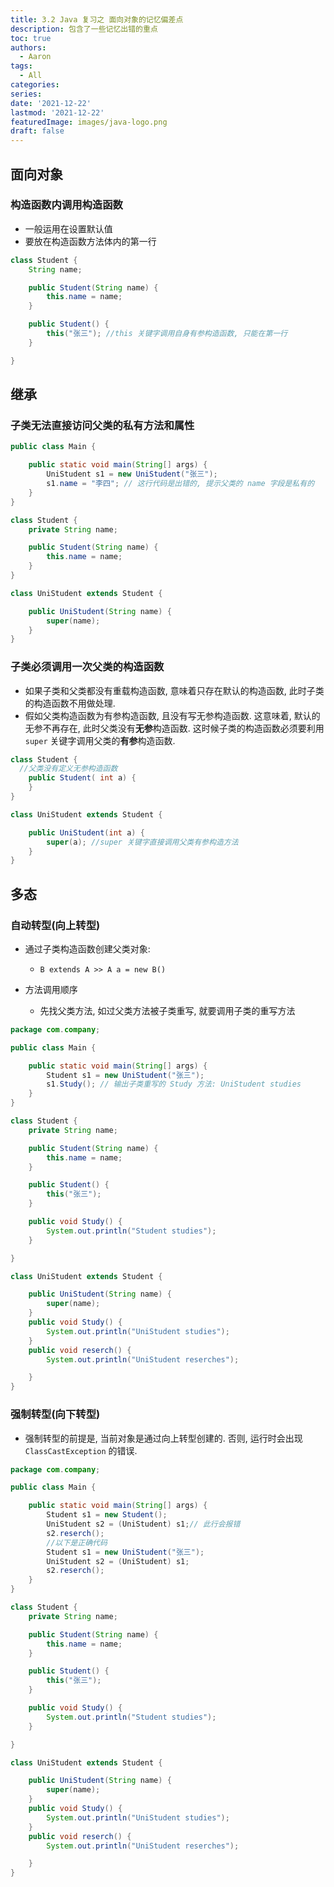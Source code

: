 ```yaml
---
title: 3.2 Java 复习之 面向对象的记忆偏差点
description: 包含了一些记忆出错的重点
toc: true
authors:
  - Aaron
tags:
  - All
categories:
series:
date: '2021-12-22'
lastmod: '2021-12-22'
featuredImage: images/java-logo.png
draft: false
---
```


## 面向对象

### 构造函数内调用构造函数

- 一般运用在设置默认值
- 要放在构造函数方法体内的第一行

```java
class Student {
    String name;

    public Student(String name) {
        this.name = name;
    }

    public Student() {
        this("张三"); //this 关键字调用自身有参构造函数, 只能在第一行
    }

}
```



## 继承

### 子类无法直接访问父类的私有方法和属性

```java
public class Main {

    public static void main(String[] args) {
        UniStudent s1 = new UniStudent("张三");
        s1.name = "李四"; // 这行代码是出错的, 提示父类的 name 字段是私有的
    }
}

class Student {
    private String name;

    public Student(String name) {
        this.name = name;
    }
}

class UniStudent extends Student {

    public UniStudent(String name) {
        super(name);
    }
}
```



### 子类必须调用一次父类的构造函数

- 如果子类和父类都没有重载构造函数, 意味着只存在默认的构造函数, 此时子类的构造函数不用做处理.
- 假如父类构造函数为有参构造函数, 且没有写无参构造函数. 这意味着, 默认的无参不再存在, 此时父类没有**无参**构造函数. 这时候子类的构造函数必须要利用 `super` 关键字调用父类的**有参**构造函数.

```java
class Student {
  //父类没有定义无参构造函数
    public Student( int a) {
    }
}

class UniStudent extends Student {

    public UniStudent(int a) {
        super(a); //super 关键字直接调用父类有参构造方法
    }
}
```

## 多态

### 自动转型(向上转型)

- 通过子类构造函数创建父类对象:
  - `B extends A >> A a = new B()`

- 方法调用顺序
  - 先找父类方法, 如过父类方法被子类重写, 就要调用子类的重写方法

```java
package com.company;

public class Main {

    public static void main(String[] args) {
        Student s1 = new UniStudent("张三");
        s1.Study(); // 输出子类重写的 Study 方法: UniStudent studies
    }
}

class Student {
    private String name;

    public Student(String name) {
        this.name = name;
    }

    public Student() {
        this("张三");
    }

    public void Study() {
        System.out.println("Student studies");
    }

}

class UniStudent extends Student {

    public UniStudent(String name) {
        super(name);
    }
    public void Study() {
        System.out.println("UniStudent studies");
    }
    public void reserch() {
        System.out.println("UniStudent reserches");

    }
}

```

### 强制转型(向下转型)

- 强制转型的前提是, 当前对象是通过向上转型创建的. 否则, 运行时会出现 `ClassCastException` 的错误.

```java
package com.company;

public class Main {

    public static void main(String[] args) {
        Student s1 = new Student();
        UniStudent s2 = (UniStudent) s1;// 此行会报错
        s2.reserch();
      	//以下是正确代码
      	Student s1 = new UniStudent("张三");
        UniStudent s2 = (UniStudent) s1;
        s2.reserch();
    }
}

class Student {
    private String name;

    public Student(String name) {
        this.name = name;
    }

    public Student() {
        this("张三");
    }

    public void Study() {
        System.out.println("Student studies");
    }

}

class UniStudent extends Student {

    public UniStudent(String name) {
        super(name);
    }
    public void Study() {
        System.out.println("UniStudent studies");
    }
    public void reserch() {
        System.out.println("UniStudent reserches");

    }
}
```



